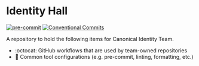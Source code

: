 # Identity Hall

[![pre-commit](https://img.shields.io/badge/pre--commit-enabled-brightgreen?logo=pre-commit)](https://github.com/pre-commit/pre-commit)
[![Conventional Commits](https://img.shields.io/badge/Conventional%20Commits-1.0.0-%23FE5196.svg)](https://conventionalcommits.org)

A repository to hold the following items for Canonical Identity Team.

- :octocat: GitHub workflows that are used by team-owned repositories
- :toolbox: Common tool configurations (e.g. pre-commit, linting, formatting,
  etc.)
